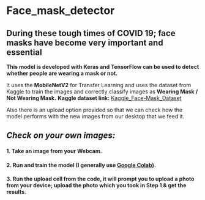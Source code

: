 # Face_mask_detector

## During these tough times of COVID 19; face masks have become very important and essential

**This model is developed with Keras and TensorFlow can be used to detect whether people are wearing a mask or not.**

It uses the **MobileNetV2** for Transfer Learning and uses the dataset from Kaggle to train the images and correctly classify images as **Wearing Mask / Not Wearing Mask.** **Kaggle dataset link:**    [Kaggle_Face-Mask_Dataset](https://www.kaggle.com/ashishjangra27/face-mask-12k-images-dataset)

Also there is an upload option provided so that we can check how the model performs with the new images from our desktop that we feed it.

## *Check on your own images:*
#### 1. Take an image from your Webcam.
#### 2. Run and train the model (I generally use [Google Colab](https://colab.research.google.com/)).
#### 3. Run the upload cell from the code, it will prompt you to upload a photo from your device; upload the photo which you took in Step 1 & get the results.

